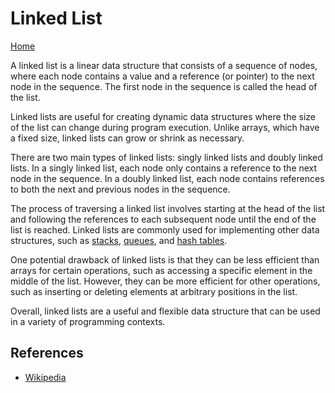 # Linked List

[Home](../../../)

A linked list is a linear data structure that consists of a sequence of nodes, where each node contains a value and a reference (or pointer) to the next node in the sequence. The first node in the sequence is called the head of the list.

Linked lists are useful for creating dynamic data structures where the size of the list can change during program execution. Unlike arrays, which have a fixed size, linked lists can grow or shrink as necessary.

There are two main types of linked lists: singly linked lists and doubly linked lists. In a singly linked list, each node only contains a reference to the next node in the sequence. In a doubly linked list, each node contains references to both the next and previous nodes in the sequence.

The process of traversing a linked list involves starting at the head of the list and following the references to each subsequent node until the end of the list is reached. Linked lists are commonly used for implementing other data structures, such as [stacks](../stack), [queues](../queue), and [hash tables](../hashTable).

One potential drawback of linked lists is that they can be less efficient than arrays for certain operations, such as accessing a specific element in the middle of the list. However, they can be more efficient for other operations, such as inserting or deleting elements at arbitrary positions in the list.

Overall, linked lists are a useful and flexible data structure that can be used in a variety of programming contexts.

## References

- [Wikipedia](https://en.wikipedia.org/wiki/Linked_list)
